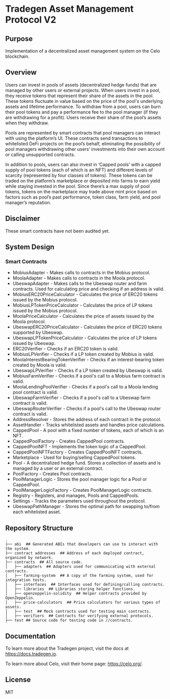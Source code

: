 # Tradegen Asset Management Protocol V2

## Purpose

Implementation of a decentralized asset management system on the Celo blockchain.

## Overview

Users can invest in pools of assets (decentralized hedge funds) that are managed by other users or external projects. When users invest in a pool, they receive tokens that represent their share of the assets in the pool. These tokens fluctuate in value based on the price of the pool's underlying assets and lifetime performance. To withdraw from a pool, users can burn their pool tokens and pay a performance fee to the pool manager (if they are withdrawing for a profit). Users receive their share of the pool’s assets when they withdraw.

Pools are represented by smart contracts that pool managers can interact with using the platform’s UI. These contracts send transactions to whitelisted DeFi projects on the pool’s behalf, eliminating the possibility of pool managers withdrawing other users’ investments into their own account or calling unsupported contracts.

In addition to pools, users can also invest in ‘Capped pools’ with a capped supply of pool tokens (each of which is an NFT) and different levels of scarcity (represented by four classes of tokens). These tokens can be traded on the platform’s marketplace or deposited into farms to earn yield while staying invested in the pool. Since there’s a max supply of pool tokens, tokens on the marketplace may trade above mint price based on factors such as pool’s past performance, token class, farm yield, and pool manager’s reputation.

## Disclaimer

These smart contracts have not been audited yet.

## System Design

### Smart Contracts

* MobiusAdapter - Makes calls to contracts in the Mobius protocol.
* MoolaAdapter - Makes calls to contracts in the Moola protocol.
* UbeswapAdapter - Makes calls to the Ubeswap router and farm contracts. Used for calculating price and checking if an address is valid.
* MobiusERC20PriceCalculator - Calculates the price of ERC20 tokens issued by the Mobius protocol.
* MobiusLPTokenPriceCalculator - Calculates the price of LP tokens issued by the Mobius protocol.
* MoolaPriceCalculator - Calculates the price of assets issued by the Moola protocol.
* UbeswapERC20PriceCalculator - Calculates the price of ERC20 tokens supported by Ubeswap.
* UbeswapLPTokenPriceCalculator - Calculates the price of LP tokens issued by Ubeswap.
* ERC20Verifier - Checks if an ERC20 token is valid.
* MobiusLPVerifier - Checks if a LP token created by Mobius is valid.
* MoolaInterestBearingTokenVerifier - Checks if an interest-bearing token created by Moola is valid.
* UbeswapLPVerifier - Checks if a LP token created by Ubeswap is valid.
* MobiusFarmVerifier - Checks if a pool's call to a Mobius farm contract is valid.
* MoolaLendingPoolVerifier - Checks if a pool's call to a Moola lending pool contract is valid.
* UbeswapFarmVerifier - Checks if a pool's call to a Ubeswap farm contract is valid.
* UbeswapRouterVerifier - Checks if a pool's call to the Ubeswap router contract is valid.
* AddressResolver - Stores the address of each contract in the protocol.
* AssetHandler - Tracks whitelisted assets and handles price calculations.
* CappedPool - A pool with a fixed number of tokens, each of which is an NFT.
* CappedPoolFactory - Creates CappedPool contracts.
* CappedPoolNFT - Implements the token logic of a CappedPool.
* CappedPoolNFTFactory - Creates CappedPoolNFT contracts.
* Marketplace - Used for buying/selling CappedPool tokens.
* Pool - A decentralized hedge fund. Stores a collection of assets and is managed by a user or an external contract.
* PoolFactory - Creates Pool contracts.
* PoolManagerLogic - Stores the pool manager logic for a Pool or CappedPool.
* PoolManagerLogicFactory - Creates PoolManagerLogic contracts.
* Registry - Registers, and manages, Pools and CappedPools.
* Settings - Tracks the parameters used throughout the protocol.
* UbeswapPathManager - Stores the optimal path for swapping to/from each whitelisted asset.

## Repository Structure

```
.
├── abi  ## Generated ABIs that developers can use to interact with the system.
├── contract addresses  ## Address of each deployed contract, organized by network.
├── contracts  ## All source code.
│   ├── adapters  ## Adapters used for communicating with external contracts.
│   ├── farming-system  ## A copy of the farming system, used for integration tests.
│   ├── interfaces  ## Interfaces used for defining/calling contracts.
│   ├── libraries  ## Libraries storing helper functions.
│   ├── openzeppelin-solidity  ## Helper contracts provided by OpenZeppelin.
│   ├── price-calculators  ## Price calculators for various types of assets.
│   ├── test  ## Mock contracts used for testing main contracts.
│   ├── verifiers  ## Contracts for verifying external protocols.
├── test ## Source code for testing code in //contracts.
```

## Documentation

To learn more about the Tradegen project, visit the docs at https://docs.tradegen.io.

To learn more about Celo, visit their home page: https://celo.org/.

## License

MIT
